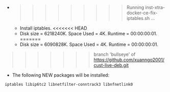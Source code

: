 * >>>>>>>>> Running inst-xtra-docker-ce-fix-iptables.sh ...
  * Install iptables.
<<<<<<< HEAD
  * Disk size = 6218240K. Space Used = 4K. Runtime = 00:00:00:01.
=======
  * Disk size = 6090828K. Space Used = 4K. Runtime = 00:00:00:01.
>>>>>>> branch 'bullseye' of https://github.com/xuanngo2001/cust-live-deb.git
  * The following NEW packages will be installed:
  ```bash
iptables libip6tc2 libnetfilter-conntrack3 libnfnetlink0
  ```
